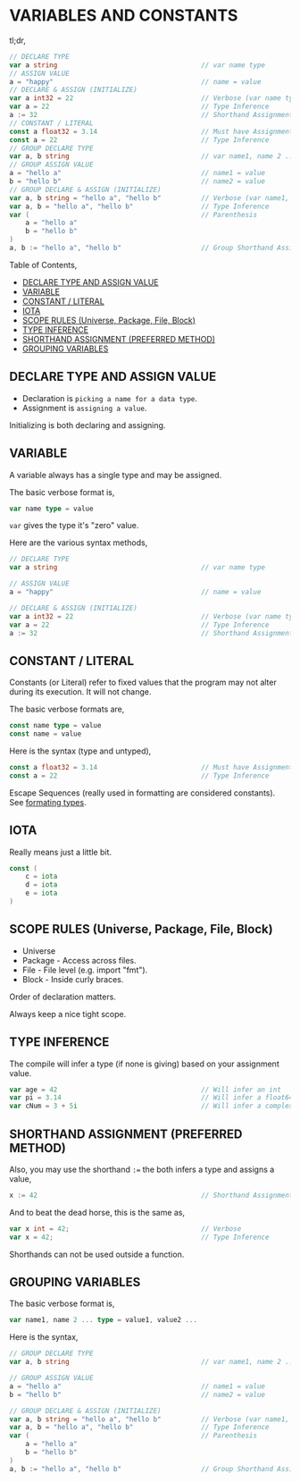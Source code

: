 # VARIABLES AND CONSTANTS

tl;dr,

```go
// DECLARE TYPE
var a string                                    // var name type
// ASSIGN VALUE
a = "happy"                                     // name = value
// DECLARE & ASSIGN (INITIALIZE)
var a int32 = 22                                // Verbose (var name type = value)
var a = 22                                      // Type Inference
a := 32                                         // Shorthand Assignment (Preferred)
// CONSTANT / LITERAL
const a float32 = 3.14                          // Must have Assignment
const a = 22                                    // Type Inference
// GROUP DECLARE TYPE
var a, b string                                 // var name1, name 2 ... type
// GROUP ASSIGN VALUE
a = "hello a"                                   // name1 = value
b = "hello b"                                   // name2 = value
// GROUP DECLARE & ASSIGN (INITIALIZE)
var a, b string = "hello a", "hello b"          // Verbose (var name1, name 2 ... type = value1, value2 ...)
var a, b = "hello a", "hello b"                 // Type Inference
var (                                           // Parenthesis
    a = "hello a"
    b = "hello b"
)
a, b := "hello a", "hello b"                    // Group Shorthand Assignment
 ```

 Table of Contents,

* [DECLARE TYPE AND ASSIGN VALUE](https://github.com/JeffDeCola/my-cheat-sheets/tree/master/software/development/languages/go-cheat-sheet/variables-and-constants.md#declare-type-and-assign-value)
* [VARIABLE](https://github.com/JeffDeCola/my-cheat-sheets/tree/master/software/development/languages/go-cheat-sheet/variables-and-constants.md#variable)
* [CONSTANT / LITERAL](https://github.com/JeffDeCola/my-cheat-sheets/tree/master/software/development/languages/go-cheat-sheet/variables-and-constants.md#constant--literal)
* [IOTA](https://github.com/JeffDeCola/my-cheat-sheets/tree/master/software/development/languages/go-cheat-sheet/variables-and-constants.md#iota)
* [SCOPE RULES (Universe, Package, File, Block)](https://github.com/JeffDeCola/my-cheat-sheets/tree/master/software/development/languages/go-cheat-sheet/variables-and-constants.md#scope-rules-universe-package-file-block)
* [TYPE INFERENCE](https://github.com/JeffDeCola/my-cheat-sheets/tree/master/software/development/languages/go-cheat-sheet/variables-and-constants.md#type-inference)
* [SHORTHAND ASSIGNMENT (PREFERRED METHOD)](https://github.com/JeffDeCola/my-cheat-sheets/tree/master/software/development/languages/go-cheat-sheet/variables-and-constants.md#shorthand-assignment-preferred-method)
* [GROUPING VARIABLES](https://github.com/JeffDeCola/my-cheat-sheets/tree/master/software/development/languages/go-cheat-sheet/variables-and-constants.md#grouping-variables)

## DECLARE TYPE AND ASSIGN VALUE

* Declaration is `picking a name for a data type`.
* Assignment is `assigning a value`.

Initializing is both declaring and assigning.

## VARIABLE

A variable always has a single type and may be assigned.

The basic verbose format is,

```go
var name type = value
```

`var` gives the type it's "zero" value.

Here are the various syntax methods,

```go
// DECLARE TYPE
var a string                                    // var name type

// ASSIGN VALUE
a = "happy"                                     // name = value

// DECLARE & ASSIGN (INITIALIZE)
var a int32 = 22                                // Verbose (var name type = value)
var a = 22                                      // Type Inference
a := 32                                         // Shorthand Assignment (Preferred)
```

## CONSTANT / LITERAL

Constants (or Literal) refer to fixed values that the
program may not alter during its execution.
It will not change.

The basic verbose formats are,

```go
const name type = value
const name = value
```

Here is the syntax (type and untyped),

```go
const a float32 = 3.14                          // Must have Assignment
const a = 22                                    // Type Inference
```

Escape Sequences (really used in formatting are considered constants).
See [formating types](https://github.com/JeffDeCola/my-cheat-sheets/tree/master/software/development/languages/go-cheat-sheet/formating-types.md).

## IOTA

Really means just a little bit.

```go
const (
    c = iota
    d = iota
    e = iota
)
```

## SCOPE RULES (Universe, Package, File, Block)

* Universe
* Package - Access across files.
* File - File level (e.g. import "fmt").
* Block - Inside curly braces.

Order of declaration matters.

Always keep a nice tight scope.

## TYPE INFERENCE

The compile will infer a type (if none is giving)
based on your assignment value.

```go
var age = 42                                    // Will infer an int
var pi = 3.14                                   // Will infer a float64
var cNum = 3 + 5i                               // Will infer a complex128
```

## SHORTHAND ASSIGNMENT (PREFERRED METHOD)

Also, you may use the shorthand `:=`
the both infers a type and assigns a value,

```go
x := 42                                         // Shorthand Assignment
```

And to beat the dead horse, this is the same as,

```go
var x int = 42;                                 // Verbose
var x = 42;                                     // Type Inference
```

Shorthands can not be used outside a function.

## GROUPING VARIABLES

The basic verbose format is,

```go
var name1, name 2 ... type = value1, value2 ...
```

Here is the syntax,

```go
// GROUP DECLARE TYPE
var a, b string                                 // var name1, name 2 ... type

// GROUP ASSIGN VALUE
a = "hello a"                                   // name1 = value
b = "hello b"                                   // name2 = value

// GROUP DECLARE & ASSIGN (INITIALIZE)
var a, b string = "hello a", "hello b"          // Verbose (var name1, name 2 ... type = value1, value2 ...)
var a, b = "hello a", "hello b"                 // Type Inference
var (                                           // Parenthesis
    a = "hello a"
    b = "hello b"
)
a, b := "hello a", "hello b"                    // Group Shorthand Assignment
```
